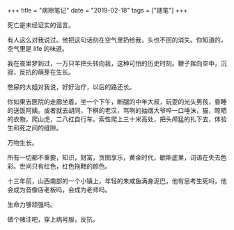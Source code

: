 +++
title = "病隙笔记"
date = "2019-02-18"
tags = ["随笔"]
+++

死亡是未经证实的谣言。

有人这么对我说过。他把这句话刻在空气里扔给我，头也不回的消失。你知道的，空气里是 life 的味道。

我在夜里梦到过，一万只羊把头转向我，这种可怕的历史时刻。鞭子挥向空中，沉寂，反抗的萌芽在生长。

憋尿的大姐对我说，好好治疗，以后的路还长。

你如果去医院的走廊坐着，坐一个下午，断腿的中年大叔，玩耍的光头男孩，昏睡的送饭阿姨。或者就去胡同，下棋的老汉，骂咧的抽烟大爷啐一口唾沫，猫，晾晒的衣物，爬山虎，二八杠自行车。索性爬上三十米高处，把头颅猛的扎下去，体验生和死之间的缝隙。

万物生长。

所有一切都不重要，知识，财富，贪图享乐，黄金时代，歇斯底里，词语在失去色彩。世间只有红色，红色拖鞋的颜色。

十三年前，山西南部的一个小镇上，年轻的朱咸鱼满身泥巴，他有思考生死吗，他会成为音像店老板吗，会成为老师吗。

生命力够顽强吗。

做个赌注吧，穿上病号服，反抗。

